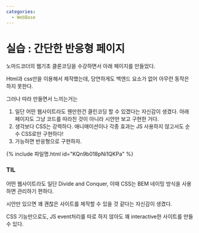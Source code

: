 ```yaml
---
categories:
  - WebBase
---
```


# 실습 : 간단한 반응형 페이지

노마드코더의 웹기초 클론코딩을 수강하면서 아래 페이지를 만들었다.

Html과 css만을 이용해서 제작했는데, 당연하게도 백엔드 요소가 없어 아무런 동작은 하지 못한다.

그러나 따라 만들면서 느끼는거는

1. 일단 어떤 웹사이트라도 웬만한건 클린코딩 할 수 있겠다는 자신감이 생겼다. 아래 페이지도 그냥 코드를 따라친 것이 아니라 시안만 보고 구현한 거다.
2. 생각보다 CSS는 강력하다. 애니매이션이나 각종 효과는 JS 사용하지 않고서도 순수 CSS로만 구현하다!
3. 가능하면 반응형으로 구현하자.



 {% include 파일명.html id="KQn9b018pNi1QKPa" %}  



### TIL

어떤 웹사이트라도 일단 Divide and Conquer, 이때 CSS는 BEM 네이밍 방식을 사용하면 관리하기 편하다.

시안만 있으면 꽤 괜찮은 사이트를 제작할 수 있을 것 같다는 자신감이 생겼다.

CSS 기능만으로도, JS event처리를 따로 하지 않아도 꽤 interactive한 사이트를 만들 수 있다.

